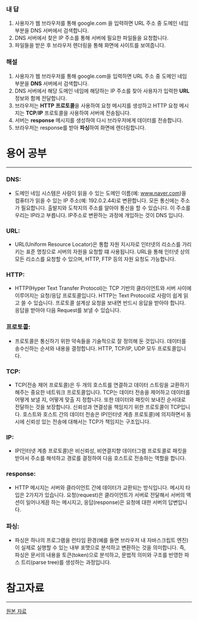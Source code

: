 ### 내 답
1. 사용자가 웹 브라우저를 통해 google.com 을 입력하면 URL 주소 중 도메인 네임 부분을 DNS 서버에서 검색합니다.
2. DNS 서버에서 찾은 IP 주소를 통해 서버에 필요한 파일들을 요청합니다. 
3. 파일들을 받은 후 브라우저 렌더링을 통해 화면에 사이트를 보여줍니다. 

### 해설
1. 사용자가 웹 브라우저를 통해 google.com을 입력하면 URL 주소 중 도메인 네임 부분을 **DNS** 서버에서 검색합니다.
2. DNS 서버에서 해당 도메인 네임에 해당하는 IP 주소를 찾아 사용자가 입력한 **URL** 정보와 함께 전달합니다. 
3. 브라우저는 **HTTP** **프로토콜**을 사용하여 요청 메시지를 생성하고 HTTP 요청 메시지는 **TCP**/**IP** 프로토콜을 사용하여 서버에 전송됩니다.
4. 서버는 **response** 메시지를 생성하여 다시 브라우저에게 데이터를 전송합니다.
5. 브라우저는 response를 받아 **파싱**하여 화면에 렌더링합니다. 

# 용어 공부
---
### DNS:
* 도메인 네임 시스템은 사람이 읽을 수 있는 도메인 이름(예: www.naver.com)을 컴퓨터가 읽을 수 있는 IP 주소(예: 192.0.2.44)로 변환합니다. 모든 통신에는 주소가 필요합니다. 출발지와 도착지의 주소를 알아야 통신을 할 수 있습니다. 이 주소를 우리는 IP라고 부릅니다. IP주소로 변환하는 과정에 개입하는 것이 DNS 입니다. 
### URL:
* URL(Uniform Resource Locator)은 통합 자원 지시자로 인터넷의 리소스를 가리키는 표준 명칭으로 서버의 자원을 요청할 떄 사용됩니다. URL을 통해 인터넷 상의 모든 리소스를 요청할 수 있으며, HTTP, FTP 등의 자원 요청도 가능합니다. 
### HTTP:
- HTTP(Hyper Text Transfer Protocol)는 TCP 기반의 클라이언트와 서버 사이에 이루어지는 요청/응답 프로토콜입니다. HTTP는 Text Protocol로 사람이 쉽게 읽고 쓸 수 있습니다. 프로토콜 설계상 요청을 보내면 반드시 응답을 받아야 합니다. 응답을 받아야 다음 Request를 보낼 수 있습니다.
### 프로토콜:
- 프로토콜은 통신하기 위한 약속들을 기술적으로 잘 정의해 둔 것입니다. 데이터를 송수신하는 순서와 내용을 결정합니다. HTTP, TCP/IP, UDP 모두 프로토콜입니다.
### TCP:
- TCP(전송 제어 프로토콜)은 두 개의 호스트를 연결하고 데이터 스트링을 교환하기 해주는 중요한 네트워크 프로토콜입니다. TCP는 데이터 전송을 제어하고 데이터를 어떻게 보낼 지, 어떻게 맞출 지 정합니다. 또한 데이터와 패킷이 보내진 순서대로 전달하는 것을 보장합니다. 신뢰성과 연결성을 책임지기 위한 프로토콜이 TCP입니다. 호스트와 호스트 간의 데이터 전송은 IP(인터넷 계층 프로토콜)에 의지하면서 동시에 신뢰성 있는 전송에 대해서는 TCP가 책임지는 구조입니다.
### IP:
- IP(인터넷 계층 프로토콜)은 비신뢰성, 비연결지향 데이터그램 프로토콜로 패킷을 받아서 주소를 해석하고 경로를 결정하여 다음 호스트로 전송하는 역할을 합니다.
### response:
- HTTP 메시지는 서버와 클라이언트 간에 데이터가 교환되는 방식입니다. 메시지 타입은 2가지가 있습니다. 요청(request)은 클라이언트가 서버로 전달해서 서버의 액션이 일어나게끔 하는 메시지고, 응답(response)은 요청에 대한 서버의 답변입니다.
### 파싱:
- 파싱은 하나의 프로그램을 런타임 환경(예를 들면 브라우저 내 자바스크립트 엔진)이 실제로 실행할 수 있는 내부 포맷으로 분석하고 변환하는 것을 의미합니다. 즉, 파싱은 문서의 내용을 토큰(token)으로 분석하고, 문법적 의미와 구조를 반영한 파스 트리(parse tree)를 생성하는 과정입니다. 

# 참고자료
---
[원본 자료](https://github.com/Esoolgnah/Frontend-Interview-Questions/blob/main/Notes/important-5/what-happens-when-type-google.md#gear-%EB%A0%8C%EB%8D%94%EB%A7%81)

